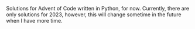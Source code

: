 Solutions for Advent of Code written in Python, for now.
Currently, there are only solutions for 2023, however,
this will change sometime in the future when I have more time.
